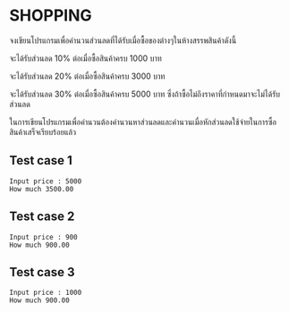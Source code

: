 # SHOPPING

จงเขียนโปรแกรมเพื่อคำนวนส่วนลดที่ได้รับเมื่อซื้อของต่างๆในห้างสรรพสินค้าดังนี้

จะได้รับส่วนลด 10% ต่อเมื่อซื้อสินค้าครบ 1000 บาท

จะได้รับส่วนลด 20% ต่อเมื่อซื้อสินค้าครบ 3000 บาท

จะได้รับส่วนลด 30% ต่อเมื่อซื้อสินค้าครบ 5000 บาท ซึ่งถ้าซื้อไม่ถึงราคาที่กำหนดมาจะไม่ได้รับส่วนลด

ในการเขียนโปรแกรมเพื่อคำนวนต้องคำนวนหาส่วนลดและคำนวนเมื่อหักส่วนลดใช้จ่ายในการซื้อสินค้าเสร็จเรียบร้อยแล้ว


## Test case 1
```
Input price : 5000
How much 3500.00
```

## Test case 2
```
Input price : 900
How much 900.00
```

## Test case 3
```
Input price : 1000
How much 900.00
```
